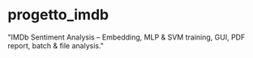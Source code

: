 # progetto_imdb
"IMDb Sentiment Analysis – Embedding, MLP &amp; SVM training, GUI, PDF report, batch &amp; file analysis."
